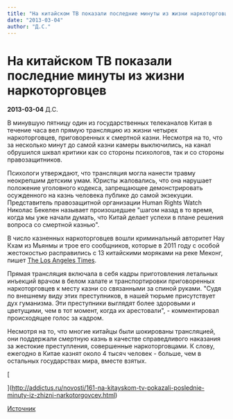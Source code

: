 ```yaml
---
title: "На китайском ТВ показали последние минуты из жизни наркоторговцев"
date: "2013-03-04"
author: "Д.С."
---
```


# На китайском ТВ показали последние минуты из жизни наркоторговцев

**2013-03-04** Д.С.

В минувшую пятницу один из государственных телеканалов Китая в течение часа вел прямую трансляцию из жизни четырех наркоторговцев, приговоренных к смертной казни. Несмотря на то, что за несколько минут до самой казни камеры выключились, на канал обрушился шквал критики как со стороны психологов, так и со стороны правозащитников.

Психологи утверждают, что трансляция могла нанести травму неокрепшим детским умам. Юристы жаловались, что она нарушает положение уголовного кодекса, запрещающее демонстрировать осужденного на казнь человека публике до самой экзекуции. Представитель правозащитной организации Human Rights Watch Николас Бекелен называет произошедшее "шагом назад в то время, когда мы уже начали думать, что Китай делает успехи в плане решения вопроса со смертной казнью".

В число казненных наркоторговцев вошли криминальный авторитет Нау Кхам из Мьянмы и трое его сообщников, которые в 2011 году с особой жестокостью расправились с 13 китайскими моряками на реке Меконг, пишет [The Los Angeles Times](http://www.latimes.com/news/world/worldnow/la-fg-wn-china-airs-drug-traffickers-20130301,0,2184460.story).

Прямая трансляция включала в себя кадры приготовления летальных инъекций врачом в белом халате и транспортировки приговоренных наркоторговцев к месту казни со связанными за спиной руками. "Судя по внешнему виду этих преступников, в нашей тюрьме присутствует дух гуманизма. Эти преступники выглядят более здоровыми и цветущими, чем в тот момент, когда их арестовали", - комментировал происходящее голос за кадром.

Несмотря на то, что многие китайцы были шокированы трансляцией, они поддержали смертную казнь в качестве справедливого наказания за жестокие преступления, совершенные наркоторговцами. К слову, ежегодно в Китае казнят около 4 тысяч человек - больше, чем в остальных государствах мира, вместе взятых.

[

](http://addictus.ru/novosti/161-na-kitayskom-tv-pokazali-poslednie-minuty-iz-zhizni-narkotorgovcev.html)

[Источник](http://addictus.ru/novosti/161-na-kitayskom-tv-pokazali-poslednie-minuty-iz-zhizni-narkotorgovcev.html)